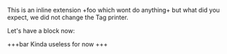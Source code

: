 This is an inline extension +foo which wont do anything+ but what did you expect, we did not change the Tag printer.

Let's have a block now:

+++bar
  Kinda useless for now
+++
